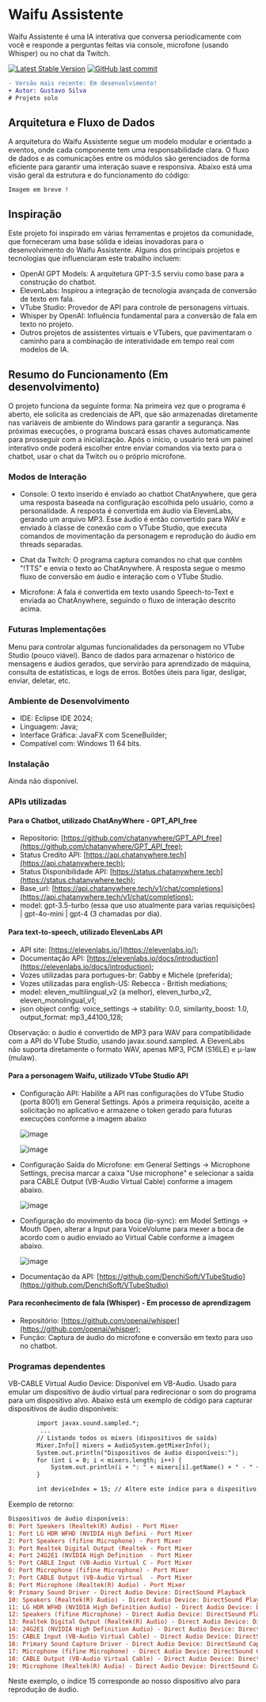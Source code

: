 # Waifu Assistente
Waifu Assistente é uma IA interativa que conversa periodicamente com você e responde a perguntas feitas via console, microfone (usando Whisper) ou no chat da Twitch.

[![Latest Stable Version](https://img.shields.io/badge/version-v0.0.1-blue)](https://github.com/GustavoBorges13/waifu-assistant-javafx/releases)
[![GitHub last commit](https://img.shields.io/github/last-commit/GustavoBorges13/waifu-assistant-javafx)](https://github.com/GustavoBorges13/waifu-assistant-javafx/commits/main)
<!---[![Build Status](https://app.travis-ci.com/GustavoBorges13/RunBlocker.svg?branch=main)](https://app.travis-ci.com/GustavoBorges13/RunBlocker)-->

```diff
- Versão mais recente: Em desenvolvimento!
+ Autor: Gustavo Silva
# Projeto solo
```

## Arquitetura e Fluxo de Dados
A arquitetura do Waifu Assistente segue um modelo modular e orientado a eventos, onde cada componente tem uma responsabilidade clara. O fluxo de dados e as comunicações entre os módulos são gerenciados de forma eficiente para garantir uma interação suave e responsiva. Abaixo está uma visão geral da estrutura e do funcionamento do código:
```
Imagem em breve !
```

## Inspiração
Este projeto foi inspirado em várias ferramentas e projetos da comunidade, que forneceram uma base sólida e ideias inovadoras para o desenvolvimento do Waifu Assistente. Alguns dos principais projetos e tecnologias que influenciaram este trabalho incluem:

- OpenAI GPT Models: A arquitetura GPT-3.5 serviu como base para a construção do chatbot.
- ElevenLabs: Inspirou a integração de tecnologia avançada de conversão de texto em fala.
- VTube Studio: Provedor de API para controle de personagens virtuais.
- Whisper by OpenAI: Influência fundamental para a conversão de fala em texto no projeto.
- Outros projetos de assistentes virtuais e VTubers, que pavimentaram o caminho para a combinação de interatividade em tempo real com modelos de IA.

## Resumo do Funcionamento (Em desenvolvimento)
O projeto funciona da seguinte forma: Na primeira vez que o programa é aberto, ele solicita as credenciais de API, que são armazenadas diretamente nas variáveis de ambiente do Windows para garantir a segurança. Nas próximas execuções, o programa buscará essas chaves automaticamente para prosseguir com a inicialização. Após o início, o usuário terá um painel interativo onde poderá escolher entre enviar comandos via texto para o chatbot, usar o chat da Twitch ou o próprio microfone.

### Modos de Interação
- Console: O texto inserido é enviado ao chatbot ChatAnywhere, que gera uma resposta baseada na configuração escolhida pelo usuário, como a personalidade. A resposta é convertida em áudio via ElevenLabs, gerando um arquivo MP3. Esse áudio é então convertido para WAV e enviado à classe de conexão com o VTube Studio, que executa comandos de movimentação da personagem e reprodução do áudio em threads separadas.

- Chat da Twitch: O programa captura comandos no chat que contêm "!TTS" e envia o texto ao ChatAnywhere. A resposta segue o mesmo fluxo de conversão em áudio e interação com o VTube Studio.

- Microfone: A fala é convertida em texto usando Speech-to-Text e enviada ao ChatAnywhere, seguindo o fluxo de interação descrito acima.

### Futuras Implementações
Menu para controlar algumas funcionalidades da personagem no VTube Studio (pouco viável).
Banco de dados para armazenar o histórico de mensagens e áudios gerados, que servirão para aprendizado de máquina, consulta de estatísticas, e logs de erros.
Botões úteis para ligar, desligar, enviar, deletar, etc.

### Ambiente de Desenvolvimento
- IDE: Eclipse IDE 2024;
- Linguagem: Java;
- Interface Gráfica: JavaFX com SceneBuilder;
- Compatível com: Windows 11 64 bits.

### Instalação
Ainda não disponível.

### APIs utilizadas
#### Para o Chatbot, utilizado ChatAnyWhere - GPT_API_free
- Repositorio: [https://github.com/chatanywhere/GPT_API_free](https://github.com/chatanywhere/GPT_API_free);
- Status Credito API: [https://api.chatanywhere.tech](https://api.chatanywhere.tech);
- Status Disponibilidade API: [https://status.chatanywhere.tech](https://status.chatanywhere.tech);
- Base_url: [https://api.chatanywhere.tech/v1/chat/completions](https://api.chatanywhere.tech/v1/chat/completions);
- model: gpt-3.5-turbo (essa que uso atualmente para varias requisições) | gpt-4o-mini | gpt-4 (3 chamadas por dia).

#### Para text-to-speech, utilizado ElevenLabs API
- API site: [https://elevenlabs.io/](https://elevenlabs.io/);
- Documentação API: [https://elevenlabs.io/docs/introduction](https://elevenlabs.io/docs/introduction);
- Vozes utilizadas para portugues-br: Gabby e Michele (preferida);
- Vozes utilizadas para english-US: Rebecca - British mediations;
- model: eleven_multilingual_v2 (a melhor), eleven_turbo_v2, eleven_monolingual_v1;
- json object config: voice_settings -> stability: 0.0, similarity_boost: 1.0, output_format: mp3_44100_128;

Observação: o áudio é convertido de MP3 para WAV para compatibilidade com a API do VTube Studio, usando javax.sound.sampled. A ElevenLabs não suporta diretamente o formato WAV, apenas MP3, PCM (S16LE) e μ-law (mulaw).

#### Para a personagem Waifu, utilizado VTube Studio API
- Configuração API: Habilite a API nas configurações do VTube Studio (porta 8001) em General Settings. Após a primeira requisição, aceite a solicitação no aplicativo e armazene o token gerado para futuras execuções conforme a imagem abaixo
  
  ![image](https://github.com/user-attachments/assets/04a2424f-9e5f-4325-abaf-11f6acf65c3f)

  ![image](https://github.com/user-attachments/assets/a614de5c-3f7f-4bcf-9b89-94107a8702b4)

- Configuração Saída do Microfone: em General Settings -> Microphone Settings, precisa marcar a caixa "Use microphone" e selecionar a saída para CABLE Output (VB-Audio Virtual Cable) conforme a imagem abaixo.
  
  ![image](https://github.com/user-attachments/assets/d2864f93-71d8-46e5-ac7c-aef4f418f1ba)

- Configuração do movimento da boca (lip-sync): em Model Settings -> Mouth Open, alterar a Input para VoiceVolume para mexer a boca de acordo com o audio enviado ao Virtual Cable conforme a imagem abaixo.

  ![image](https://github.com/user-attachments/assets/fb74a338-3b42-4834-849d-3382675888de)
 
- Documentação da API: [https://github.com/DenchiSoft/VTubeStudio](https://github.com/DenchiSoft/VTubeStudio)

#### Para reconhecimento de fala (Whisper) - Em processo de aprendizagem
- Repositório: [https://github.com/openai/whisper](https://github.com/openai/whisper);
- Função: Captura de áudio do microfone e conversão em texto para uso no chatbot.
  
### Programas dependentes
VB-CABLE Virtual Audio Device: Disponível em VB-Audio. Usado para emular um dispositivo de áudio virtual para redirecionar o som do programa para um dispositivo alvo. Abaixo está um exemplo de código para capturar dispositivos de áudio disponíveis:
```diff
        import javax.sound.sampled.*;
         ...
        // Listando todos os mixers (dispositivos de saída)
        Mixer.Info[] mixers = AudioSystem.getMixerInfo();
        System.out.println("Dispositivos de áudio disponíveis:");
        for (int i = 0; i < mixers.length; i++) {
            System.out.println(i + ": " + mixers[i].getName() + " - " + mixers[i].getDescription());
        }

        int deviceIndex = 15; // Altere este índice para o dispositivo desejado
```
Exemplo de retorno:
```diff
Dispositivos de áudio disponíveis:
0: Port Speakers (Realtek(R) Audio) - Port Mixer
1: Port LG HDR WFHD (NVIDIA High Defini - Port Mixer
2: Port Speakers (fifine Microphone) - Port Mixer
3: Port Realtek Digital Output (Realtek - Port Mixer
4: Port 24G2E1 (NVIDIA High Definition  - Port Mixer
5: Port CABLE Input (VB-Audio Virtual C - Port Mixer
6: Port Microphone (fifine Microphone) - Port Mixer
7: Port CABLE Output (VB-Audio Virtual  - Port Mixer
8: Port Microphone (Realtek(R) Audio) - Port Mixer
9: Primary Sound Driver - Direct Audio Device: DirectSound Playback
10: Speakers (Realtek(R) Audio) - Direct Audio Device: DirectSound Playback
11: LG HDR WFHD (NVIDIA High Definition Audio) - Direct Audio Device: DirectSound Playback
12: Speakers (fifine Microphone) - Direct Audio Device: DirectSound Playback
13: Realtek Digital Output (Realtek(R) Audio) - Direct Audio Device: DirectSound Playback
14: 24G2E1 (NVIDIA High Definition Audio) - Direct Audio Device: DirectSound Playback
15: CABLE Input (VB-Audio Virtual Cable) - Direct Audio Device: DirectSound Playback
16: Primary Sound Capture Driver - Direct Audio Device: DirectSound Capture
17: Microphone (fifine Microphone) - Direct Audio Device: DirectSound Capture
18: CABLE Output (VB-Audio Virtual Cable) - Direct Audio Device: DirectSound Capture
19: Microphone (Realtek(R) Audio) - Direct Audio Device: DirectSound Capture
```
Neste exemplo, o índice 15 corresponde ao nosso dispositivo alvo para reprodução de áudio.
